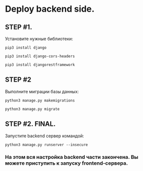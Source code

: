 # Deploy backend side.

## STEP #1.
Установите нужные библиотеки:

```pip3 install django ```

```pip3 install django-cors-headers```

```pip3 install djangorestframework```

## STEP #2
Выполните миграции базы данных:

``` python3 manage.py makemigrations ```

``` python3 manage.py migrate ```

## STEP #2. FINAL.

Запустите backend сервер командой:

```python3 manage.py runserver --insecure```

### На этом вся настройка backend части закончена. Вы можете приступить к запуску frontend-сервера.
